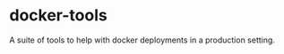 docker-tools
============

A suite of tools to help with docker deployments in a production setting. 
